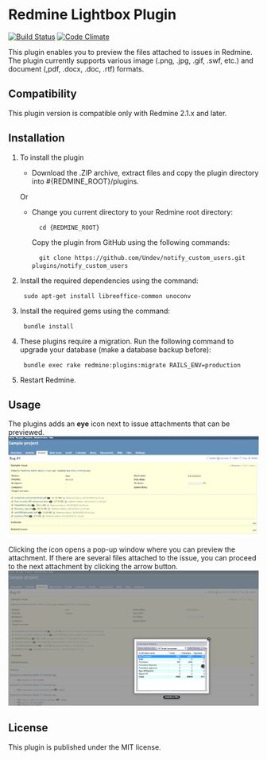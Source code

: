 # Redmine Lightbox Plugin

[![Build Status](https://travis-ci.org/Undev/redmine_lightbox.png?branch=master)](https://travis-ci.org/Undev/redmine_lightbox)
[![Code Climate](https://codeclimate.com/github/Undev/redmine_lightbox.png)](https://codeclimate.com/github/Undev/redmine_lightbox)

This plugin enables you to preview the files attached to issues in Redmine. The plugin currently supports various image (.png, .jpg, .gif, .swf, etc.) and document (,pdf, .docx, .doc, .rtf) formats.

## Compatibility

This plugin version is compatible only with Redmine 2.1.x and later.

## Installation

1. To install the plugin
    * Download the .ZIP archive, extract files and copy the plugin directory into #{REDMINE_ROOT}/plugins.
    
    Or

    * Change you current directory to your Redmine root directory:  

            cd {REDMINE_ROOT}
            
      Copy the plugin from GitHub using the following commands:
      
            git clone https://github.com/Undev/notify_custom_users.git plugins/notify_custom_users
            
2. Install the required dependencies using the command:

        sudo apt-get install libreoffice-common unoconv


3. Install the required gems using the command:  

        bundle install  
      
4. These plugins require a migration. Run the following command to upgrade your database (make a database backup before):  

        bundle exec rake redmine:plugins:migrate RAILS_ENV=production
            
5. Restart Redmine.

## Usage

The plugins adds an **eye** icon next to issue attachments that can be previewed.  
![preview icon](lightbox_1.PNG)

Clicking the icon opens a pop-up window where you can preview the attachment. If there are several files attached to the issue, you can proceed to the next attachment by clicking the arrow button.
![preview pop-up](lightbox_2.PNG)

## License

This plugin is published under the MIT license.